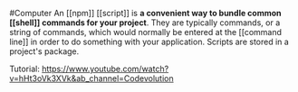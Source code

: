 #Computer 
An [[npm]] [[script]] is **a convenient way to bundle common [[shell]] commands for your project**. They are typically commands, or a string of commands, which would normally be entered at the [[command line]] in order to do something with your application. Scripts are stored in a project's package.

Tutorial: https://www.youtube.com/watch?v=hHt3oVk3XVk&ab_channel=Codevolution